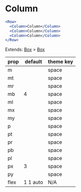 # Column

```.jsx
<Row>
  <Column>Column</Column>
  <Column>Column</Column>
  <Column>Column</Column>
</Row>

```



Extends: [Box](/components/Box) > [Box](/components/Box)

prop | default | theme key
---|---|---
m |  | space
mt |  | space
mr |  | space
mb | 4 | space
ml |  | space
mx |  | space
my |  | space
p |  | space
pt |  | space
pr |  | space
pb |  | space
pl |  | space
px | 3 | space
py |  | space
flex | 1 1 auto | N/A